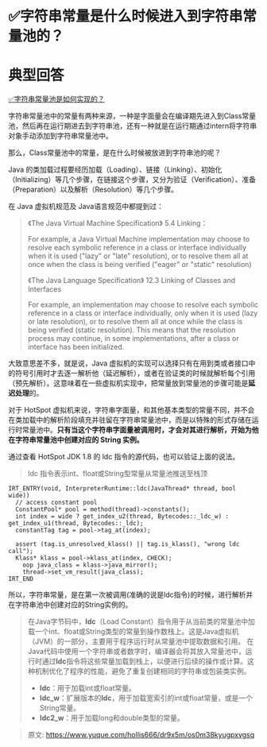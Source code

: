 # ✅字符串常量是什么时候进入到字符串常量池的？


# 典型回答

[✅字符串常量池是如何实现的？](https://www.yuque.com/hollis666/dr9x5m/koc3uykar8eg3oxt?view=doc_embed)

字符串常量池中的常量有两种来源，一种是字面量会在编译期先进入到Class常量池，然后再在运行期进去到字符串池，还有一种就是在运行期通过intern将字符串对象手动添加到字符串常量池中。

那么，Class常量池中的常量，是在什么时候被放进到字符串池的呢？

Java 的类加载过程要经历加载（Loading）、链接（Linking）、初始化（Initializing）等几个步骤，在链接这个步骤，又分为验证（Verification）、准备（Preparation）以及解析（Resolution）等几个步骤。

在 Java 虚拟机规范及 Java语言规范中都提到过：

> 《The Java Virtual Machine Specification》 5.4 Linking：
>  
> For example, a Java Virtual Machine implementation may choose to resolve each symbolic reference in a class or interface individually when it is used ("lazy" or "late" resolution), or to resolve them all at once when the class is being verified ("eager" or "static" resolution)
>  
> 《The Java Language Specification》 12.3 Linking of Classes and Interfaces
>  
> For example, an implementation may choose to resolve each symbolic reference in a class or interface individually, only when it is used (lazy or late resolution), or to resolve them all at once while the class is being verified (static resolution). This means that the resolution process may continue, in some implementations, after a class or interface has been initialized.


大致意思差不多，就是说，Java 虚拟机的实现可以选择只有在用到类或者接口中的符号引用时才去逐一解析他（延迟解析），或者在验证类的时候就解析每个引用（预先解析）。这意味着在一些虚拟机实现中，把常量放到常量池的步骤可能是**延迟处理**的。

对于 HotSpot 虚拟机来说，字符串字面量，和其他基本类型的常量不同，并不会在类加载中的解析阶段填充并驻留在字符串常量池中，而是以特殊的形式存储在运行时常量池中。**只有当这个字符串字面量被调用时，才会对其进行解析，开始为他在字符串常量池中创建对应的 String 实例。**

通过查看 HotSpot JDK 1.8 的 ldc 指令的源代码，也可以验证上面的说法。

> ldc 指令表示int、float或String型常量从常量池推送至栈顶


```
IRT_ENTRY(void, InterpreterRuntime::ldc(JavaThread* thread, bool wide))
  // access constant pool
  ConstantPool* pool = method(thread)->constants();
  int index = wide ? get_index_u2(thread, Bytecodes::_ldc_w) : get_index_u1(thread, Bytecodes::_ldc);
  constantTag tag = pool->tag_at(index);

  assert (tag.is_unresolved_klass() || tag.is_klass(), "wrong ldc call");
  Klass* klass = pool->klass_at(index, CHECK);
    oop java_class = klass->java_mirror();
    thread->set_vm_result(java_class);
IRT_END
```


所以，字符串常量，是在第一次被调用(准确的说是ldc指令)的时候，进行解析并在字符串池中创建对应的String实例的。

> 在Java字节码中，**ldc**（Load Constant）指令用于从当前类的常量池中加载一个int、float或String类型的常量到操作数栈上。这是Java虚拟机（JVM）的一部分，主要用于程序运行时从常量池中提取数据和引用。
> 在Java代码中使用一个字符串或者数字时，编译器会将其放入常量池中，运行时通过**ldc**指令将这些常量加载到栈上，以便进行后续的操作或计算。这种机制优化了程序的性能，避免了重复创建相同的字符串或包装类实例。
> - **ldc**：用于加载int或float常量。
> - **ldc_w**：扩展版本的**ldc**，用于加载宽索引的int或float常量，或是一个String常量。
> - **ldc2_w**：用于加载long和double类型的常量。



> 原文: <https://www.yuque.com/hollis666/dr9x5m/os0m38kyugpxvgsq>
